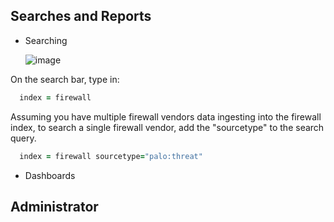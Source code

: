 ## Searches and Reports

- Searching

  ![image](https://user-images.githubusercontent.com/37131079/152657579-90f423dc-b7ab-42f1-9d69-9abbe73fa958.png)

On the search bar, type in: 
```ruby
  index = firewall
```
Assuming you have multiple firewall vendors data ingesting into the firewall index, to search a single firewall vendor, add the "sourcetype" to the search query. 
```ruby
  index = firewall sourcetype="palo:threat"
```
- Dashboards

## Administrator





